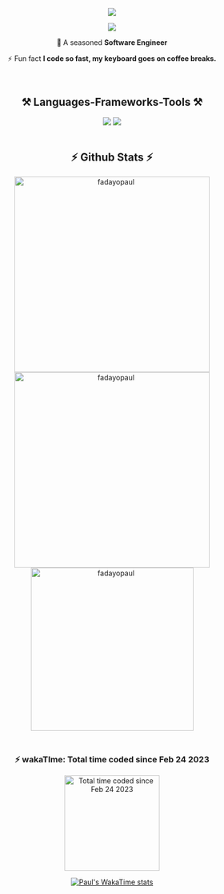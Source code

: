  <!-- Introduction  -->
 
<div align="center"> 

 ![](https://komarev.com/ghpvc/?username=fadayopaul&style=flat-square) 
 
 <img src="https://readme-typing-svg.herokuapp.com/?font=Righteous&size=35&center=true&vCenter=true&width=500&height=70&duration=4000&lines=Hi+There!+👋;+I'm+Paul+Fadayo!;" />
 
 🔭 A seasoned **Software Engineer**
 
 ⚡ Fun fact **I code so fast, my keyboard goes on coffee breaks.**


<!-- Language, Tools, Framework & Library -->
<br>
<div align=center>
 <h2 align="center">⚒️ Languages-Frameworks-Tools ⚒️</h2>
<img src="https://skillicons.dev/icons?i=react,bootstrap,postgres,html,css,vscode,github,figma,tailwind,git" />
<img src="https://skillicons.dev/icons?i=dotnet,javascript,typescript,firebase,cs,nextjs,supabase,prisma,python" />
</div>

<br>
<!-- Github Stats  -->
<h2 align="center">⚡ Github Stats ⚡</h2>

<div align=center>
  <img width=390 src="https://github-readme-streak-stats.herokuapp.com/?user=fadayopaul&theme=dark" alt="fadayopaul"/>
  <img width=390 src="https://github-readme-stats.vercel.app/api?username=fadayopaul&show_icons=true&theme=react&rank_icon=github&locale=en" alt="fadayopaul" />
  <br>
  <img width=325 align="center" src="https://github-readme-stats.vercel.app/api/top-langs/?username=fadayopaul&hide=HTML&langs_count=8&hide_progress=true&theme=react&border_radius=10&size_weight=0.5&count_weight=0.5&exclude_repo=github-readme-stats" alt="fadayopaul" /> 
</div>

<br>
<!-- Github Stats  -->
<h2> 
<h3 align="center">⚡ wakaTIme: Total time coded since Feb 24 2023 </h3>
</h2>

<div align=center>
   <a  href="https://wakatime.com/@d7fff28d-e87e-49dc-9891-63487d096a8c">
   <img width=190 src="https://wakatime.com/badge/user/d7fff28d-e87e-49dc-9891-63487d096a8c.svg" alt="Total time coded since Feb 24 2023" />
  </a>
  <br>
<div>
  
  [![Paul's WakaTime stats](https://github-readme-stats.vercel.app/api/wakatime?username=fadayopaul&hide_progress=true&theme=react)](https://github.com/anuraghazra/github-readme-stats)

</div>
</div>

</div>
